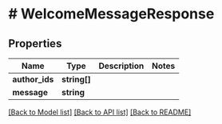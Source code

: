 # # WelcomeMessageResponse

## Properties

Name | Type | Description | Notes
------------ | ------------- | ------------- | -------------
**author_ids** | **string[]** |  |
**message** | **string** |  |

[[Back to Model list]](../../README.md#models) [[Back to API list]](../../README.md#endpoints) [[Back to README]](../../README.md)
